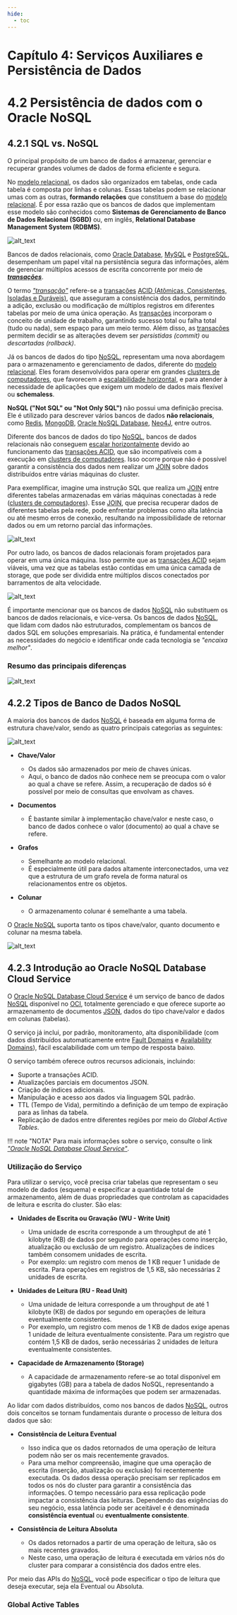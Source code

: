 ```yaml
---
hide:
  - toc
---
```


# Capítulo 4: Serviços Auxiliares e Persistência de Dados

# 4.2 Persistência de dados com o Oracle NoSQL

## 4.2.1 SQL vs. NoSQL

O principal propósito de um banco de dados é armazenar, gerenciar e recuperar grandes volumes de dados de forma eficiente e segura.

No <a href="https://pt.wikipedia.org/wiki/Modelo_relacional" target="_blank">modelo relacional</a>, os dados são organizados em tabelas, onde cada tabela é composta por linhas e colunas. Essas tabelas podem se relacionar umas com as outras, **formando relações** que constituem a base do <a href="https://pt.wikipedia.org/wiki/Modelo_relacional" target="_blank">modelo relacional</a>. É por essa razão que os bancos de dados que implementam esse modelo são conhecidos como **Sistemas de Gerenciamento de Banco de Dados Relacional (SGBD)** ou, em inglês, **Relational Database Management System (RDBMS)**.

![alt_text](./img/sql-table-relationship-1.png "Modelo Relacional #1")

Bancos de dados relacionais, como <a href="https://docs.oracle.com/en/database/oracle/oracle-database/23/index.html" target="_blank">Oracle Database</a>, <a href="https://docs.oracle.com/pt-br/iaas/mysql-database/home.htm" target="_blank">MySQL</a> e <a href="https://docs.oracle.com/pt-br/iaas/Content/postgresql/home.htm" target="_blank">PostgreSQL</a>, desempenham um papel vital na persistência segura das informações, além de gerenciar múltiplos acessos de escrita concorrente por meio de <a href="https://pt.wikipedia.org/wiki/Transa%C3%A7%C3%A3o_(banco_de_dados)" target="_blank"><i><b>transações</b></i></a>.

O termo <a href="https://pt.wikipedia.org/wiki/Transa%C3%A7%C3%A3o_(banco_de_dados)" target="_blank"><i>"transação"</i></a> refere-se a <a href="https://pt.wikipedia.org/wiki/Transa%C3%A7%C3%A3o_(banco_de_dados)" target="_blank">transações</a> <a href="https://pt.wikipedia.org/wiki/ACID" target="_blank">ACID (Atômicas, Consistentes, Isoladas e Duráveis)</a>, que asseguram a consistência dos dados, permitindo a adição, exclusão ou modificação de múltiplos registros em diferentes tabelas por meio de uma única operação. As <a href="https://pt.wikipedia.org/wiki/Transa%C3%A7%C3%A3o_(banco_de_dados)" target="_blank">transações</a> incorporam o conceito de unidade de trabalho, garantindo sucesso total ou falha total (tudo ou nada), sem espaço para um meio termo. Além disso, as <a href="https://pt.wikipedia.org/wiki/Transa%C3%A7%C3%A3o_(banco_de_dados)" target="_blank">transações</a> permitem decidir se as alterações devem ser _persistidas (commit)_ ou _descartadas (rollback)_. 

Já os bancos de dados do tipo <a href="https://docs.oracle.com/en/cloud/paas/nosql-cloud/dtddt/" target="_blank">NoSQL</a>, representam uma nova abordagem para o armazenamento e gerenciamento de dados, diferente do <a href="https://pt.wikipedia.org/wiki/Modelo_relacional" target="_blank">modelo relacional</a>. Eles foram desenvolvidos para operar em grandes <a href="https://pt.wikipedia.org/wiki/Cluster" target="_blank">clusters de computadores</a>, que favorecem a [escalabilidade horizontal](../capitulo-1/terminologias-da-computacao-em-nuvem.md#escalabilidade-scalability), e para atender à necessidade de aplicações que exigem um modelo de dados mais flexível ou **schemaless**.

**NoSQL ("Not SQL" ou "Not Only SQL")** não possui uma definição precisa. Ele é utilizado para descrever vários bancos de dados **não relacionais**, como <a href="https://redis.io/" target="_blank">Redis</a>, <a href="https://www.mongodb.com/" target="_blank">MongoDB</a>, <a href="https://docs.oracle.com/en/cloud/paas/nosql-cloud/dtddt/" target="_blank">Oracle NoSQL Database</a>, <a href="https://neo4j.com/" target="_blank">Neo4J</a>, entre outros.

Diferente dos bancos de dados do tipo <a href="https://docs.oracle.com/en/cloud/paas/nosql-cloud/dtddt/" target="_blank">NoSQL</a>, bancos de dados relacionais não conseguem [escalar horizontalmente](../capitulo-1/terminologias-da-computacao-em-nuvem.md#escalabilidade-scalability) devido ao funcionamento das <a href="https://pt.wikipedia.org/wiki/ACID" target="_blank">transações ACID</a>, que são incompatíveis com a execução em <a href="https://pt.wikipedia.org/wiki/Cluster" target="_blank">clusters de computadores</a>. Isso ocorre porque não é possível garantir a consistência dos dados nem realizar um <a href="https://pt.wikipedia.org/wiki/Join_(SQL)" target="_blank">JOIN</a> sobre dados distribuídos entre várias máquinas do cluster.

Para exemplificar, imagine uma instrução SQL que realiza um <a href="https://pt.wikipedia.org/wiki/Join_(SQL)" target="_blank">JOIN</a> entre diferentes tabelas armazenadas em várias máquinas conectadas à rede (<a href="https://pt.wikipedia.org/wiki/Cluster" target="_blank">clusters de computadores</a>). Esse <a href="https://pt.wikipedia.org/wiki/Join_(SQL)" target="_blank">JOIN</a>, que precisa recuperar dados de diferentes tabelas pela rede, pode enfrentar problemas como alta latência ou até mesmo erros de conexão, resultando na impossibilidade de retornar dados ou em um retorno parcial das informações.

![alt_text](./img/sql-cluster-join-1.png "SQL Cluster JOIN #1")

Por outro lado, os bancos de dados relacionais foram projetados para operar em uma única máquina. Isso permite que as <a href="https://pt.wikipedia.org/wiki/ACID" target="_blank">transações ACID</a> sejam viáveis, uma vez que as tabelas estão contidas em uma única camada de storage, que pode ser dividida entre múltiplos discos conectados por barramentos de alta velocidade.

![alt_text](./img/sql-join-storage-1.png "SQL JOIN #1")

É importante mencionar que os bancos de dados <a href="https://docs.oracle.com/en/cloud/paas/nosql-cloud/dtddt/" target="_blank">NoSQL</a> não substituem os bancos de dados relacionais, e vice-versa. Os bancos de dados <a href="https://docs.oracle.com/en/cloud/paas/nosql-cloud/dtddt/" target="_blank">NoSQL</a>, que lidam com dados não estruturados, complementam os bancos de dados SQL em soluções empresariais. Na prática, é fundamental entender as necessidades do negócio e identificar onde cada tecnologia se _"encaixa melhor"_.

### **Resumo das principais diferenças**

![alt_text](./img/sql-vs-nosql-1.png "SQL vs. NoSQL #1")

## 4.2.2 Tipos de Banco de Dados NoSQL

A maioria dos bancos de dados <a href="https://docs.oracle.com/en/cloud/paas/nosql-cloud/dtddt/" target="_blank">NoSQL</a> é baseada em alguma forma de estrutura chave/valor, sendo as quatro principais categorias as seguintes:

![alt_text](./img/nosql-tipos-1.png "Tipos de NoSQL #1")

- **Chave/Valor**
    - Os dados são armazenados por meio de chaves únicas.
    - Aqui, o banco de dados não conhece nem se preocupa com o valor ao qual a chave se refere. Assim, a recuperação de dados só é possível por meio de consultas que envolvam as chaves.
    
- **Documentos**
    - É bastante similar à implementação chave/valor e neste caso, o banco de dados conhece o valor (documento) ao qual a chave se refere.

- **Grafos**
    - Semelhante ao modelo relacional.
    - É especialmente útil para dados altamente interconectados, uma vez que a estrutura de um grafo revela de forma natural os relacionamentos entre os objetos.

- **Colunar**
    - O armazenamento colunar é semelhante a uma tabela.

O <a href="https://docs.oracle.com/en/cloud/paas/nosql-cloud/dtddt/" target="_blank">Oracle NoSQL</a> suporta tanto os tipos chave/valor, quanto documento e colunar na mesma tabela.

![alt_text](./img/nosql-tipos-2.png "Tipos de NoSQL #1")

## 4.2.3 Introdução ao Oracle NoSQL Database Cloud Service

O <a href="https://docs.oracle.com/en/cloud/paas/nosql-cloud/dtddt/" target="_blank">Oracle NoSQL Database Cloud Service</a> é um serviço de banco de dados <a href="https://docs.oracle.com/en/cloud/paas/nosql-cloud/dtddt/" target="_blank">NoSQL</a> disponível no [OCI](../capitulo-3/introducao-ao-oci.md), totalmente gerenciado e que oferece suporte ao armazenamento de documentos <a href="https://pt.wikipedia.org/wiki/JSON" target="_blank">JSON</a>, dados do tipo chave/valor e dados em colunas (tabelas).

O serviço já inclui, por padrão, monitoramento, alta disponibilidade (com dados distribuídos automaticamente entre [Fault Domains](../capitulo-3/introducao-ao-oci.md#313-fault-domains-fd) e [Availability Domains](../capitulo-3/introducao-ao-oci.md#312-availability-domains-ad)), fácil escalabilidade com um tempo de resposta baixo. 

O serviço também oferece outros recursos adicionais, incluindo:

- Suporte a transações ACID.
- Atualizações parciais em documentos JSON.
- Criação de índices adicionais.
- Manipulação e acesso aos dados via linguagem SQL padrão.
- TTL (Tempo de Vida), permitindo a definição de um tempo de expiração para as linhas da tabela.
- Replicação de dados entre diferentes regiões por meio do _Global Active Tables_.

!!! note "NOTA"
    Para mais informações sobre o serviço, consulte o link <a href="https://docs.oracle.com/en/cloud/paas/nosql-cloud/dtddt/" target="_blank"><i>"Oracle NoSQL Database Cloud Service"</i></a>.

### **Utilização do Serviço** 

Para utilizar o serviço, você precisa criar tabelas que representam o seu modelo de dados (esquema) e especificar a quantidade total de armazenamento, além de duas propriedades que controlam as capacidades de leitura e escrita do cluster. São elas:

- **Unidades de Escrita ou Gravação (WU - Write Unit)**
    - Uma unidade de escrita corresponde a um throughput de até 1 kilobyte (KB) de dados por segundo para operações como inserção, atualização ou exclusão de um registro. Atualizações de índices também consomem unidades de escrita.
    - Por exemplo: um registro com menos de 1 KB requer 1 unidade de escrita. Para operações em registros de 1,5 KB, são necessárias 2 unidades de escrita.

- **Unidades de Leitura (RU - Read Unit)**
    - Uma unidade de leitura corresponde a um throughput de até 1 kilobyte (KB) de dados por segundo em operações de leitura eventualmente consistentes.
    - Por exemplo, um registro com menos de 1 KB de dados exige apenas 1 unidade de leitura eventualmente consistente. Para um registro que contém 1,5 KB de dados, serão necessárias 2 unidades de leitura eventualmente consistentes.

- **Capacidade de Armazenamento (Storage)**
    - A capacidade de armazenamento refere-se ao total disponível em gigabytes (GB) para a tabela de dados NoSQL, representando a quantidade máxima de informações que podem ser armazenadas.

Ao lidar com dados distribuídos, como nos bancos de dados <a href="https://docs.oracle.com/en/cloud/paas/nosql-cloud/dtddt/" target="_blank">NoSQL</a>, outros dois conceitos se tornam fundamentais durante o processo de leitura dos dados que são:

- **Consistência de Leitura Eventual**
    - Isso indica que os dados retornados de uma operação de leitura podem não ser os mais recentemente gravados.
    - Para uma melhor compreensão, imagine que uma operação de escrita (inserção, atualização ou exclusão) foi recentemente executada. Os dados dessa operação precisam ser replicados em todos os nós do cluster para garantir a consistência das informações. O tempo necessário para essa replicação pode impactar a consistência das leituras. Dependendo das exigências do seu negócio, essa latência pode ser aceitável e é denominada **consistência eventual** ou **eventualmente consistente**.

- **Consistência de Leitura Absoluta**
    - Os dados retornados a partir de uma operação de leitura, são os mais recentes gravados.
    - Neste caso, uma operação de leitura é executada em vários nós do cluster para comparar a consistência dos dados entre eles.

Por meio das APIs do <a href="https://docs.oracle.com/en/cloud/paas/nosql-cloud/dtddt/" target="_blank">NoSQL</a>, você pode especificar o tipo de leitura que deseja executar, seja ela Eventual ou Absoluta.

### **Global Active Tables**


